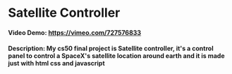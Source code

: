 # Satellite Controller
#### Video Demo:  https://vimeo.com/727576833
#### Description: My cs50 final project is Satellite controller, it's a control panel to control a SpaceX's satellite location around earth and it is made just with html css and javascript
